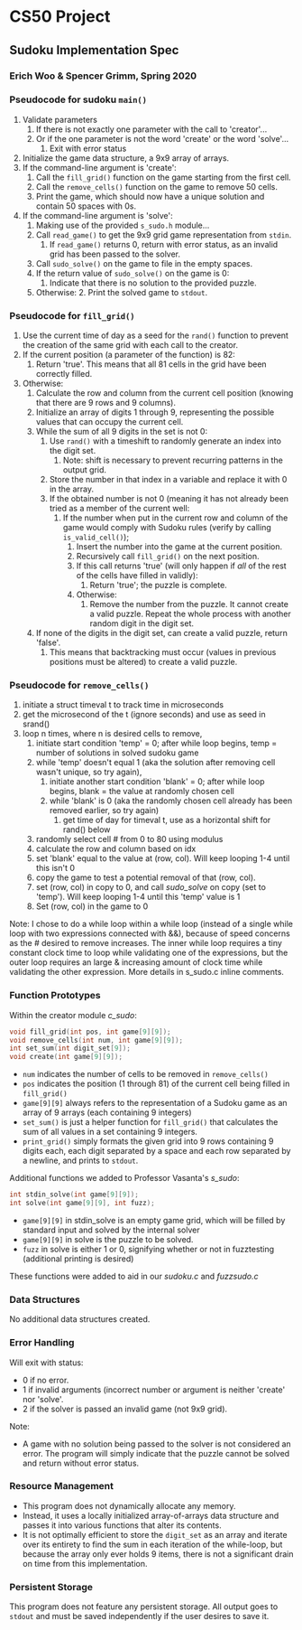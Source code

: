 # CS50 Project
## Sudoku Implementation Spec
### Erich Woo & Spencer Grimm, Spring 2020

### Pseudocode for sudoku `main()`

1. Validate parameters
   1. If there is not exactly one parameter with the call to 'creator'...
   2. Or if the one parameter is not the word 'create' or the word 'solve'...
      1. Exit with error status
2. Initialize the game data structure, a 9x9 array of arrays.
3. If the command-line argument is 'create':
   1. Call the `fill_grid()` function on the game starting from the first cell.
   2. Call the `remove_cells()` function on the game to remove 50 cells.
   3. Print the game, which should now have a unique solution and contain 50 spaces with 0s.
4. If the command-line argument is 'solve':
   1. Making use of the provided `s_sudo.h` module...
   2. Call `read_game()` to get the 9x9 grid game representation from `stdin`.
      1. If `read_game()` returns 0, return with error status, as an invalid grid has been passed to the solver.
   3. Call `sudo_solve()` on the game to file in the empty spaces. 
   4. If the return value of `sudo_solve()` on the game is 0:
      1. Indicate that there is no solution to the provided puzzle.
   5. Otherwise:
      2. Print the solved game to `stdout`.


### Pseudocode for `fill_grid()`

1. Use the current time of day as a seed for the `rand()` function to prevent the creation of the same grid with each call to the creator.
2. If the current position (a parameter of the function) is 82:
   1. Return 'true'. This means that all 81 cells in the grid have been correctly filled.
3. Otherwise:
   1. Calculate the row and column from the current cell position (knowing that there are 9 rows and 9 columns).
   2. Initialize an array of digits 1 through 9, representing the possible values that can occupy the current cell.
   3. While the sum of all 9 digits in the set is not 0:
      1. Use `rand()` with a timeshift to randomly generate an index into the digit set.
         1. Note: shift is necessary to prevent recurring patterns in the output grid.
      2. Store the number in that index in a variable and replace it with 0 in the array.
      3. If the obtained number is not 0 (meaning it has not already been tried as a member of the current well:
         1. If the number when put in the current row and column of the game would comply with Sudoku rules (verify by calling `is_valid_cell()`);
            1. Insert the number into the game at the current position.
            2. Recursively call `fill_grid()` on the next position. 
            3. If this call returns 'true' (will only happen if *all* of the rest of the cells have filled in validly):
               1. Return 'true'; the puzzle is complete.
            4. Otherwise:
               1. Remove the number from the puzzle. It cannot create a valid puzzle. Repeat the whole process with another random digit in the digit set.
   4. If none of the digits in the digit set, can create a valid puzzle, return 'false'.
      1. This means that backtracking must occur (values in previous positions must be altered) to create a valid puzzle.

### Pseudocode for `remove_cells()`
1. initiate a struct timeval t to track time in microseconds
2. get the microsecond of the t (ignore seconds) and use as seed in srand()
3. loop n times, where n is desired cells to remove,
   1. initiate start condition 'temp' = 0; after while loop begins, temp = number of solutions in solved sudoku game
   2. while 'temp' doesn't equal 1 (aka the solution after removing cell wasn't unique, so try again),
      1. initiate another start condition 'blank' = 0; after while loop begins, blank = the value at randomly chosen cell
      2. while 'blank' is 0 (aka the randomly chosen cell already has been removed earlier, so try again)
      	 1. get time of day for timeval t, use as a horizontal shift for rand() below
	 2. randomly select cell # from 0 to 80 using modulus
	 3. calculate the row and column based on idx
	 4. set 'blank' equal to the value at (row, col). Will keep looping 1-4 until this isn't 0
      3. copy the game to test a potential removal of that (row, col).
      4. set (row, col) in copy to 0, and call *sudo_solve* on copy (set to 'temp'). Will keep looping 1-4 until this 'temp' value is 1
   3. Set (row, col) in the game to 0

Note: I chose to do a while loop within a while loop (instead of a single while loop with two expressions connected with &&), because of speed concerns as the # desired to remove increases. The inner while loop requires a tiny constant clock time to loop while validating one of the expressions, but the outer loop requires an large & increasing amount of clock time while validating the other expression. More details in s_sudo.c inline comments.

### Function Prototypes

Within the creator module *c_sudo*:

```c
void fill_grid(int pos, int game[9][9]);
void remove_cells(int num, int game[9][9]);
int set_sum(int digit_set[9]);
void create(int game[9][9]);
```
* `num` indicates the number of cells to be removed in `remove_cells()`
* `pos` indicates the position (1 through 81) of the current cell being filled in `fill_grid()`
* `game[9][9]` always refers to the representation of a Sudoku game as an array of 9 arrays (each containing 9 integers)
* `set_sum()` is just a helper function for `fill_grid()` that calculates the sum of all values in a set containing 9 integers.
* `print_grid()` simply formats the given grid into 9 rows containing 9 digits each, each digit separated by a space and each row separated by a newline, and prints to `stdout`.

Additional functions we added to Professor Vasanta's *s_sudo*:

```c
int stdin_solve(int game[9][9]);
int solve(int game[9][9], int fuzz);
```

* `game[9][9]` in stdin_solve is an empty game grid, which will be filled by standard input and solved by the internal solver
* `game[9][9]` in solve is the puzzle to be solved.
* `fuzz` in solve is either 1 or 0, signifying whether or not in fuzztesting (additional printing is desired)

These functions were added to aid in our *sudoku.c* and *fuzzsudo.c*

### Data Structures

No additional data structures created.

### Error Handling

Will exit with status:
   * 0 if no error.
   * 1 if invalid arguments (incorrect number or argument is neither 'create' nor 'solve'.
   * 2 if the solver is passed an invalid game (not 9x9 grid).

Note:
   * A game with no solution being passed to the solver is not considered an error. The program will simply indicate that the puzzle cannot be solved and return without error status.

### Resource Management

* This program does not dynamically allocate any memory.
* Instead, it uses a locally initialized array-of-arrays data structure and passes it into various functions that alter its contents.
* It is not optimally efficient to store the `digit_set` as an array and iterate over its entirety to find the sum in each iteration of the while-loop, but because the array only ever holds 9 items, there is not a significant drain on time from this implementation.

### Persistent Storage

This program does not feature any persistent storage. All output goes to `stdout` and must be saved independently if the user desires to save it.
